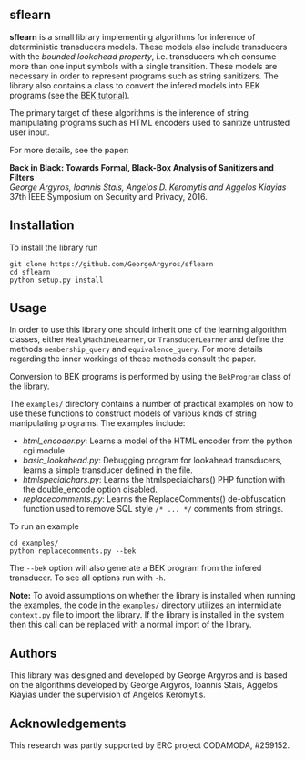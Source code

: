 ## sflearn

**sflearn** is a small library implementing algorithms for inference of
deterministic transducers models. These models also include transducers with the
_bounded lookahead property_, i.e. transducers which consume more than one input
symbols with a single transition. These models are necessary in order to
represent programs such as string sanitizers. The library also contains a class
to convert the infered models into BEK programs (see the [BEK
tutorial](www.rise4fun.com/Bek/tutorial)).

The primary target of these algorithms is the inference of string manipulating
programs such as HTML encoders used to sanitize untrusted user input.

For more details, see the paper:

**Back in Black: Towards Formal, Black-Box Analysis of Sanitizers and Filters**  
_George Argyros, Ioannis Stais, Angelos D. Keromytis and Aggelos Kiayias_  
37th IEEE Symposium on Security and Privacy, 2016.


## Installation

To install the library run

    git clone https://github.com/GeorgeArgyros/sflearn  
    cd sflearn  
    python setup.py install

## Usage

In order to use this library one should inherit one of the learning algorithm
classes, either `MealyMachineLearner`, or `TransducerLearner`  and define the
methods `membership_query` and `equivalence_query`. For more details regarding
the inner workings of these methods consult the paper.

Conversion to BEK programs is performed by using the `BekProgram` class of the
library.

The `examples/` directory contains a number of practical examples on how to use
these functions to construct models of various kinds of string manipulating
programs. The examples include:

* _html\_encoder.py_: Learns a model of the HTML encoder from the python cgi module.
* _basic\_lookahead.py_: Debugging program for lookahead transducers, learns a simple transducer defined in the file.
* _htmlspecialchars.py_: Learns the htmlspecialchars() PHP function with the double_encode option disabled.
* _replacecomments.py_: Learns the ReplaceComments() de-obfuscation function used to remove SQL style `/* ... */` comments from strings. 

To run an example

    cd examples/ 
    python replacecomments.py --bek

The `--bek` option will also generate a BEK program from the infered transducer. To see all options run with `-h`.


**Note:** To avoid assumptions on whether the library is installed when running the examples,
the code in the `examples/` directory utilizes an intermidiate
`context.py` file to import the library. If the library is installed in the
system then this call can be replaced with a normal import of the library.

## Authors

This library was designed and developed by George Argyros and is based on the algorithms developed by George Argyros, Ioannis Stais, Aggelos Kiayias under the supervision of Angelos Keromytis.

## Acknowledgements

This research was partly supported by ERC project CODAMODA, #259152.

